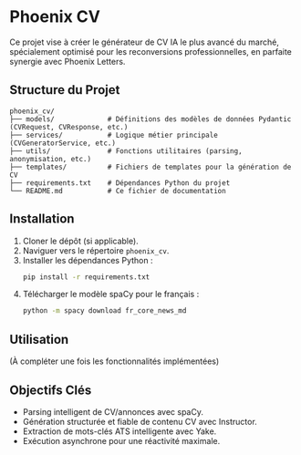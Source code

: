 # Phoenix CV

Ce projet vise à créer le générateur de CV IA le plus avancé du marché, spécialement optimisé pour les reconversions professionnelles, en parfaite synergie avec Phoenix Letters.

## Structure du Projet

```
phoenix_cv/
├── models/             # Définitions des modèles de données Pydantic (CVRequest, CVResponse, etc.)
├── services/           # Logique métier principale (CVGeneratorService, etc.)
├── utils/              # Fonctions utilitaires (parsing, anonymisation, etc.)
├── templates/          # Fichiers de templates pour la génération de CV
├── requirements.txt    # Dépendances Python du projet
└── README.md           # Ce fichier de documentation
```

## Installation

1. Cloner le dépôt (si applicable).
2. Naviguer vers le répertoire `phoenix_cv`.
3. Installer les dépendances Python :
   ```bash
   pip install -r requirements.txt
   ```
4. Télécharger le modèle spaCy pour le français :
   ```bash
   python -m spacy download fr_core_news_md
   ```

## Utilisation

(À compléter une fois les fonctionnalités implémentées)

## Objectifs Clés

- Parsing intelligent de CV/annonces avec spaCy.
- Génération structurée et fiable de contenu CV avec Instructor.
- Extraction de mots-clés ATS intelligente avec Yake.
- Exécution asynchrone pour une réactivité maximale.
